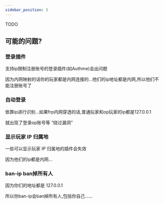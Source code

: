 ```yaml
---
sidebar_position: 3
---
```


TODO

## 可能的问题?

### 登录插件

支持ip限制注册账号的登录插件(如Authme)会出问题

因为内网映射的话你的玩家都是内网连接的...他们的ip地址都是内网,所以他们不能注册账号了

### 自动登录

依靠ip进行识别...如果frp内网穿透的话,普通玩家和op玩家的ip都是127.0.0.1

就出现了登录op账号等 “绕过漏洞”

### 显示玩家 IP 归属地

一些可以显示玩家 IP 归属地的插件会失效

因为他们的ip都是内网...

### ban-ip ban掉所有人

因为你们的地址都是 127.0.0.1

所以你ban-ip会ban掉所有人,包括你自己......
